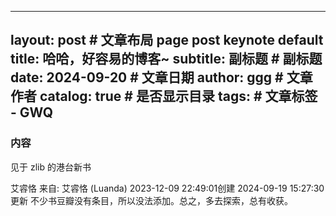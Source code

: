 

---
layout:     post  # 文章布局 page post keynote default
title:      哈哈，好容易的博客~
subtitle:   副标题 # 副标题
date:       2024-09-20 # 文章日期
author:     ggg # 文章作者
catalog: true # 是否显示目录
tags: # 文章标签
    - GWQ
---

### 内容
见于 zlib 的港台新书

艾䜭恪
来自: 艾䜭恪 (Luanda) 2023-12-09 22:49:01创建   2024-09-19 15:27:30更新
不少书豆瓣没有条目，所以没法添加。总之，多去探索，总有收获。
